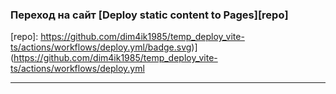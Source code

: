 ### Переход на сайт [Deploy static content to Pages][repo]

[repo]: https://github.com/dim4ik1985/temp_deploy_vite-ts/actions/workflows/deploy.yml/badge.svg)](https://github.com/dim4ik1985/temp_deploy_vite-ts/actions/workflows/deploy.yml

---
